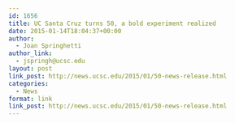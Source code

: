 ```yaml
---
id: 1656
title: UC Santa Cruz turns 50, a bold experiment realized
date: 2015-01-14T18:04:37+00:00
author:
  - Joan Springhetti
author_link:
  - jspringh@ucsc.edu
layout: post
link_post: http://news.ucsc.edu/2015/01/50-news-release.html
categories:
  - News
format: link
link_post: http://news.ucsc.edu/2015/01/50-news-release.html
---
```

